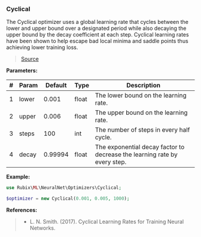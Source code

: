 ### Cyclical
The Cyclical optimizer uses a global learning rate that cycles between the lower and upper bound over a designated period while also decaying the upper bound by the decay coefficient at each step. Cyclical learning rates have been shown to help escape bad local minima and saddle points thus achieving lower training loss.

> [Source](https://github.com/RubixML/RubixML/blob/master/src/NeuralNet/Optimizers/Cyclical.php)

**Parameters:**

| # | Param | Default | Type | Description |
|---|---|---|---|---|
| 1 | lower | 0.001 | float | The lower bound on the learning rate. |
| 2 | upper | 0.006 | float | The upper bound on the learning rate. |
| 3 | steps | 100 | int | The number of steps in every half cycle. |
| 4 | decay | 0.99994 | float | The exponential decay factor to decrease the learning rate by every step. |

**Example:**

```php
use Rubix\ML\NeuralNet\Optimizers\Cyclical;

$optimizer = new Cyclical(0.001, 0.005, 1000);
```

**References:**

>- L. N. Smith. (2017). Cyclical Learning Rates for Training Neural Networks.